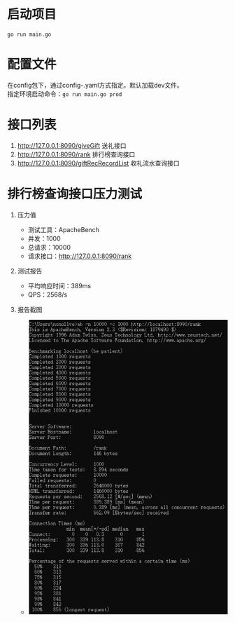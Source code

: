 # 启动项目

```shell
go run main.go
```

# 配置文件

在config包下，通过config-<env>.yaml方式指定。默认加载dev文件。  
指定环境启动命令：`go run main.go prod`

# 接口列表

1. http://127.0.0.1:8090/giveGift          送礼接口
2. http://127.0.0.1:8090/rank              排行榜查询接口
3. http://127.0.0.1:8090/giftRecRecordList 收礼流水查询接口

# 排行榜查询接口压力测试

1. 压力值
    - 测试工具：ApacheBench
    - 并发：1000
    - 总请求：10000
    - 请求接口：http://127.0.0.1:8090/rank

2. 测试报告
    - 平均响应时间：389ms
    - QPS：2568/s

3. 报告截图
    - ![排行榜查询接口压测结果](doc/排行榜查询接口压测结果.png)
